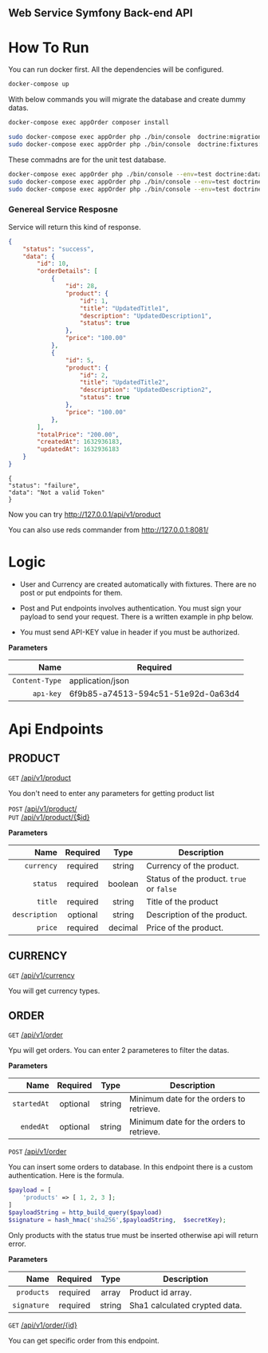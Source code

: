 ## Web Service Symfony Back-end API

# How To Run

You can run docker first. All the dependencies will be configured.

```bash
docker-compose up
```



With below commands you will migrate the database and create dummy datas.

```bash
docker-compose exec appOrder composer install
```

```bash
sudo docker-compose exec appOrder php ./bin/console  doctrine:migrations:migrate
sudo docker-compose exec appOrder php ./bin/console  doctrine:fixtures:load
```

These commadns are for the unit test database.

```bash
docker-compose exec appOrder php ./bin/console --env=test doctrine:database:create
sudo docker-compose exec appOrder php ./bin/console --env=test doctrine:migrations:migrate
sudo docker-compose exec appOrder php ./bin/console --env=test doctrine:fixtures:load
```




### Genereal Service Resposne

Service will return this kind of response.

```JSON
{
    "status": "success",
    "data": {
        "id": 10,
        "orderDetails": [
            {
                "id": 28,
                "product": {
                    "id": 1,
                    "title": "UpdatedTitle1",
                    "description": "UpdatedDescription1",
                    "status": true
                },
                "price": "100.00"
            },
            {
                "id": 5,
                "product": {
                    "id": 2,
                    "title": "UpdatedTitle2",
                    "description": "UpdatedDescription2",
                    "status": true
                },
                "price": "100.00"
            },
        ],
        "totalPrice": "200.00",
        "createdAt": 1632936183,
        "updatedAt": 1632936183
    }
}
```

```
{
"status": "failure",
"data": "Not a valid Token"
}
```


Now you can try http://127.0.0.1/api/v1/product

You can also use reds commander from http://127.0.0.1:8081/

# Logic

- User and Currency are created automatically with fixtures. There are no post or put endpoints for them.

- Post and Put endpoints involves authentication. You must sign your payload to send your request. There is a written example in php below.



- You must send API-KEY value in header if you must be authorized.

**Parameters**

|          Name | Required                                                                                                                                                            |
| -------------:| --------------------------------------------------------------------------------------------------------------------------------------------------------------------- |
|     `Content-Type` | application/json                                                       |
|     `apı-key` | 6f9b85-a74513-594c51-51e92d-0a63d4 


# Api Endpoints

## PRODUCT

`GET` [/api/v1/product](#post-1billingstart-trialjson) <br/>

You don't need to enter any parameters for getting product list

`POST` [/api/v1/product/](#post-1billingstart-trialjson) <br/>
`PUT` [/api/v1/product/{$id}](#post-1billingstart-trialjson) <br/>

**Parameters**

|          Name | Required |  Type   | Description                                                                                                                                                           |
| -------------:|:--------:|:-------:| --------------------------------------------------------------------------------------------------------------------------------------------------------------------- |
|     `currency` | required | string  | Currency of the product.                                                                     |
|     `status` | required | boolean  | Status of the product. `true` or `false`
|     `title` | required | string  | Title of the product
|     `description` | optional | string  | Description of the product.
|     `price` | required | decimal  | Price of the product.

## CURRENCY

`GET` [/api/v1/currency](#post-1billingstart-trialjson) <br/>

You will get currency types.

## ORDER

`GET` [/api/v1/order](#post-1billingstart-trialjson) <br/>

Ypu will get orders. You can enter 2 parameteres to filter the datas.

**Parameters**

|          Name | Required |  Type   | Description                                                                                                                                                           |
| -------------:|:--------:|:-------:| --------------------------------------------------------------------------------------------------------------------------------------------------------------------- |
|     `startedAt` | optional | string  | Minimum date for the orders to retrieve.                                                                     |
|     `endedAt` | optional | string  | Minimum date for the orders to retrieve.

`POST` [/api/v1/order](#post-1billingstart-trialjson) <br/>

You can insert some orders to database. In this endpoint there is a custom authentication. Here is the formula. 

```php
$payload = [
    'products' => [ 1, 2, 3 ];
]
$payloadString = http_build_query($payload)  
$signature = hash_hmac('sha256',$payloadString,  $secretKey);

```
Only products with the status true must be inserted otherwise api will return error.


**Parameters**

|          Name | Required |  Type   | Description                                                                                                                                                           |
| -------------:|:--------:|:-------:| --------------------------------------------------------------------------------------------------------------------------------------------------------------------- |
|     `products` | required | array  | Product id array.                                                                     |
|     `signature` | required | string  | Sha1 calculated crypted data.


`GET` [/api/v1/order/{id}](#link) <br/>

You can get specific order from this endpoint.

